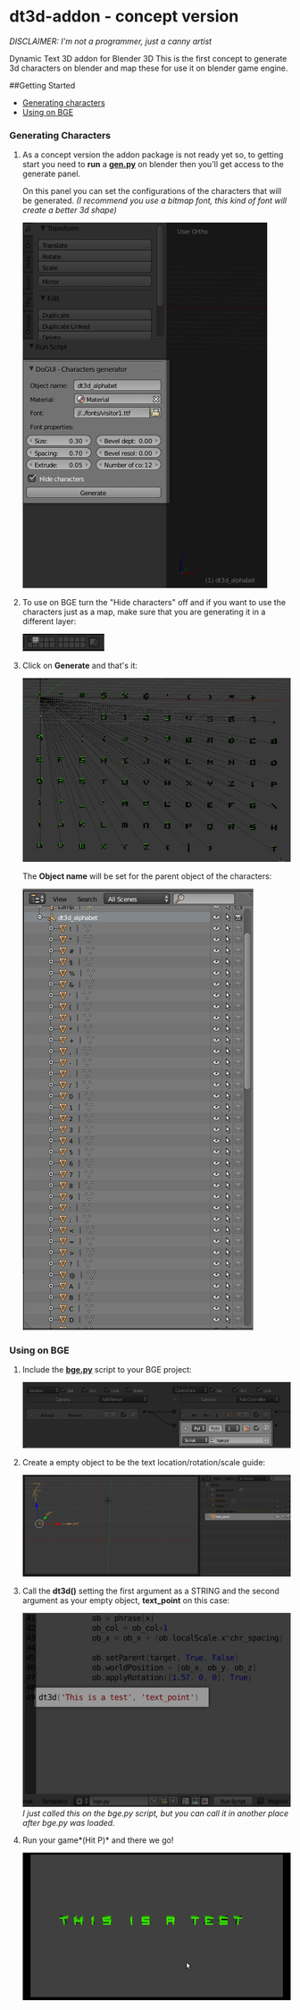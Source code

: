 dt3d-addon - concept version
==========

*DISCLAIMER: I'm not a programmer, just a canny artist*

Dynamic Text 3D addon for Blender 3D
This is the first concept to generate 3d characters on blender and map these for use it on blender game engine.

##Getting Started

- [Generating characters](#generating-characters)
- [Using on BGE](#using-on-bge)

### Generating Characters

1. As a concept version the addon package is not ready yet so, to getting start you need to **run** a **[gen.py](https://github.com/mandax/dt3d-addon/blob/master/gen.py)** on blender then you'll get access to the generate panel.

 	On this panel you can set the configurations of the characters that will be generated.
	*(I recommend you use a bitmap font, this kind of font will create a better 3d shape)*

	![Generator Panel](img/step01.jpg)

2.  To use on BGE turn the "Hide characters" off and if you want to use the characters just as a map, make sure that you are generating it in a different layer:

    ![Different Layer](img/step03.jpg)

3. Click on **Generate** and that's it:

	![Characters Generated 3dView](img/step01.1.jpg)

    The **Object name** will be set for the parent object of the characters:

    ![Characters Generated Objects](img/step02.jpg)

### Using on BGE

1. Include the **[bge.py](https://github.com/mandax/dt3d-addon/blob/master/bge.py)** script to your BGE project:

    ![Including BGE script](img/step04.jpg)

2. Create a empty object to be the text location/rotation/scale guide:

	![Empty object](img/step04.1.jpg)

3. Call the **dt3d()** setting the first argument as a STRING and the second argument as your empty object, **text_point** on this case:

	![Calling text](img/step05.jpg)
    *I just called this on the bge.py script, but you can call it in another place after bge.py was loaded.*

4. Run your game*(Hit P)* and there we go!

	![Game run](img/step06.jpg)